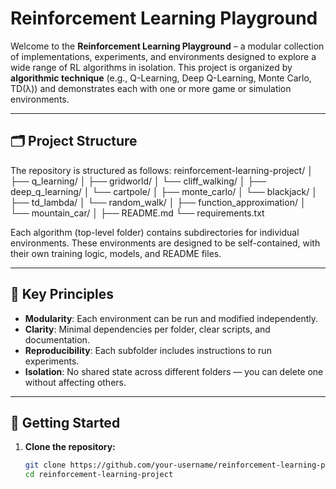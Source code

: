 # Reinforcement Learning Playground

Welcome to the **Reinforcement Learning Playground** – a modular collection of implementations, experiments, and environments designed to explore a wide range of RL algorithms in isolation. This project is organized by **algorithmic technique** (e.g., Q-Learning, Deep Q-Learning, Monte Carlo, TD(λ)) and demonstrates each with one or more game or simulation environments.

---

## 🗂️ Project Structure

The repository is structured as follows:
reinforcement-learning-project/
│
├── q_learning/
│ ├── gridworld/
│ └── cliff_walking/
│
├── deep_q_learning/
│ └── cartpole/
│
├── monte_carlo/
│ └── blackjack/
│
├── td_lambda/
│ └── random_walk/
│
├── function_approximation/
│ └── mountain_car/
│
├── README.md
└── requirements.txt



Each algorithm (top-level folder) contains subdirectories for individual environments. These environments are designed to be self-contained, with their own training logic, models, and README files.

---

## 📌 Key Principles

- **Modularity**: Each environment can be run and modified independently.
- **Clarity**: Minimal dependencies per folder, clear scripts, and documentation.
- **Reproducibility**: Each subfolder includes instructions to run experiments.
- **Isolation**: No shared state across different folders — you can delete one without affecting others.

---

## 🚀 Getting Started

1. **Clone the repository:**

   ```bash
   git clone https://github.com/your-username/reinforcement-learning-project.git
   cd reinforcement-learning-project


